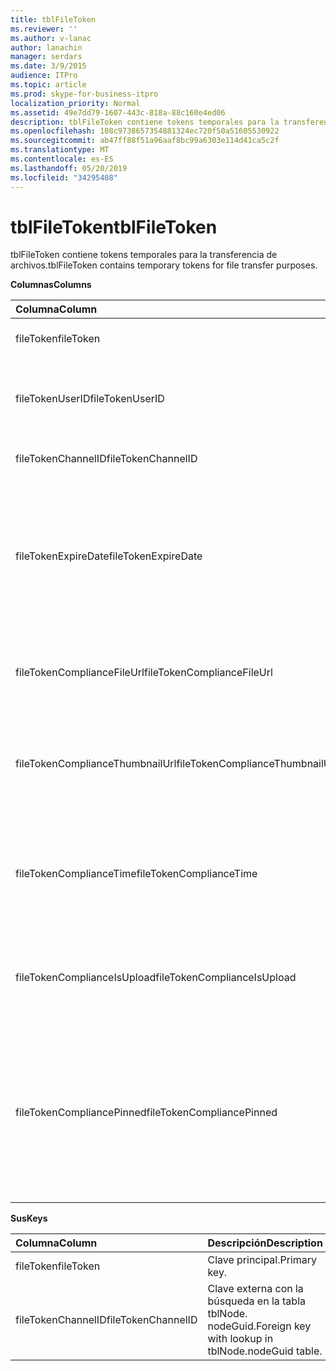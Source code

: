 ```yaml
---
title: tblFileToken
ms.reviewer: ''
ms.author: v-lanac
author: lanachin
manager: serdars
ms.date: 3/9/2015
audience: ITPro
ms.topic: article
ms.prod: skype-for-business-itpro
localization_priority: Normal
ms.assetid: 49e7dd79-1607-443c-818a-88c160e4ed06
description: tblFileToken contiene tokens temporales para la transferencia de archivos.
ms.openlocfilehash: 108c9738657354881324ec720f50a51605530922
ms.sourcegitcommit: ab47ff88f51a96aaf8bc99a6303e114d41ca5c2f
ms.translationtype: MT
ms.contentlocale: es-ES
ms.lasthandoff: 05/20/2019
ms.locfileid: "34295408"
---
```

# <a name="tblfiletoken"></a><span data-ttu-id="e8fe2-103">tblFileToken</span><span class="sxs-lookup"><span data-stu-id="e8fe2-103">tblFileToken</span></span>
 
<span data-ttu-id="e8fe2-104">tblFileToken contiene tokens temporales para la transferencia de archivos.</span><span class="sxs-lookup"><span data-stu-id="e8fe2-104">tblFileToken contains temporary tokens for file transfer purposes.</span></span>
  
<span data-ttu-id="e8fe2-105">**Columnas**</span><span class="sxs-lookup"><span data-stu-id="e8fe2-105">**Columns**</span></span>

|<span data-ttu-id="e8fe2-106">**Columna**</span><span class="sxs-lookup"><span data-stu-id="e8fe2-106">**Column**</span></span>|<span data-ttu-id="e8fe2-107">**Tipo**</span><span class="sxs-lookup"><span data-stu-id="e8fe2-107">**Type**</span></span>|<span data-ttu-id="e8fe2-108">**Descripción**</span><span class="sxs-lookup"><span data-stu-id="e8fe2-108">**Description**</span></span>|
|:-----|:-----|:-----|
|<span data-ttu-id="e8fe2-109">fileToken</span><span class="sxs-lookup"><span data-stu-id="e8fe2-109">fileToken</span></span>  <br/> |<span data-ttu-id="e8fe2-110">nvarchar (50), not null</span><span class="sxs-lookup"><span data-stu-id="e8fe2-110">nvarchar (50), not null</span></span>  <br/> |<span data-ttu-id="e8fe2-111">Identificador exclusivo (un GUID).</span><span class="sxs-lookup"><span data-stu-id="e8fe2-111">Unique token (a GUID).</span></span>  <br/> |
|<span data-ttu-id="e8fe2-112">fileTokenUserID</span><span class="sxs-lookup"><span data-stu-id="e8fe2-112">fileTokenUserID</span></span>  <br/> |<span data-ttu-id="e8fe2-113">int, not null</span><span class="sxs-lookup"><span data-stu-id="e8fe2-113">int, not null</span></span>  <br/> |<span data-ttu-id="e8fe2-114">IDENTIFICADOR de la entidad de identidad que está transfiriendo el archivo.</span><span class="sxs-lookup"><span data-stu-id="e8fe2-114">ID of the principal that is transferring the file.</span></span>  <br/> |
|<span data-ttu-id="e8fe2-115">fileTokenChannelID</span><span class="sxs-lookup"><span data-stu-id="e8fe2-115">fileTokenChannelID</span></span>  <br/> |<span data-ttu-id="e8fe2-116">GUID, not null</span><span class="sxs-lookup"><span data-stu-id="e8fe2-116">GUID, not null</span></span>  <br/> |<span data-ttu-id="e8fe2-117">GUID del nodo del salón de chat.</span><span class="sxs-lookup"><span data-stu-id="e8fe2-117">GUID of the chat room node.</span></span>  <br/> |
|<span data-ttu-id="e8fe2-118">fileTokenExpireDate</span><span class="sxs-lookup"><span data-stu-id="e8fe2-118">fileTokenExpireDate</span></span>  <br/> |<span data-ttu-id="e8fe2-119">DateTime, not null</span><span class="sxs-lookup"><span data-stu-id="e8fe2-119">datetime, not null</span></span>  <br/> |<span data-ttu-id="e8fe2-120">Fecha de expiración.</span><span class="sxs-lookup"><span data-stu-id="e8fe2-120">Expiration time.</span></span> <span data-ttu-id="e8fe2-121">(Los tokens vencen después de 30 minutos, a menos que se hayan anclado (vea las siguientes descripciones en esta columna).</span><span class="sxs-lookup"><span data-stu-id="e8fe2-121">(Tokens expire after 30 minutes, unless pinned (see the following descriptions in this column).</span></span>  <br/> |
|<span data-ttu-id="e8fe2-122">fileTokenComplianceFileUrl</span><span class="sxs-lookup"><span data-stu-id="e8fe2-122">fileTokenComplianceFileUrl</span></span>  <br/> |<span data-ttu-id="e8fe2-123">nvarchar(256)</span><span class="sxs-lookup"><span data-stu-id="e8fe2-123">nvarchar(256)</span></span>  <br/> |<span data-ttu-id="e8fe2-124">Dirección URL del archivo transferido (para el uso del servicio de cumplimiento).</span><span class="sxs-lookup"><span data-stu-id="e8fe2-124">URL of the transferred file (for Compliance service use).</span></span>  <br/> |
|<span data-ttu-id="e8fe2-125">fileTokenComplianceThumbnailUrl</span><span class="sxs-lookup"><span data-stu-id="e8fe2-125">fileTokenComplianceThumbnailUrl</span></span>  <br/> |<span data-ttu-id="e8fe2-126">nvarchar(256)</span><span class="sxs-lookup"><span data-stu-id="e8fe2-126">nvarchar(256)</span></span>  <br/> |<span data-ttu-id="e8fe2-127">Dirección URL de la miniatura del archivo transferido (para el uso del servicio de cumplimiento).</span><span class="sxs-lookup"><span data-stu-id="e8fe2-127">URL of the thumbnail for the transferred file (for Compliance service use).</span></span>  <br/> |
|<span data-ttu-id="e8fe2-128">fileTokenComplianceTime</span><span class="sxs-lookup"><span data-stu-id="e8fe2-128">fileTokenComplianceTime</span></span>  <br/> |<span data-ttu-id="e8fe2-129">datetime2</span><span class="sxs-lookup"><span data-stu-id="e8fe2-129">datetime2</span></span>  <br/> |<span data-ttu-id="e8fe2-130">Marca de hora para la operación de transferencia de archivos real (para el uso del servicio de cumplimiento).</span><span class="sxs-lookup"><span data-stu-id="e8fe2-130">Timestamp for the actual file transfer operation (for Compliance service use).</span></span>  <br/> |
|<span data-ttu-id="e8fe2-131">fileTokenComplianceIsUpload</span><span class="sxs-lookup"><span data-stu-id="e8fe2-131">fileTokenComplianceIsUpload</span></span>  <br/> |<span data-ttu-id="e8fe2-132">bit</span><span class="sxs-lookup"><span data-stu-id="e8fe2-132">bit</span></span>  <br/> |<span data-ttu-id="e8fe2-133">Es verdadero si se carga; Falso si descargar (para uso del servicio de cumplimiento).</span><span class="sxs-lookup"><span data-stu-id="e8fe2-133">True if upload; False if download (for Compliance service use).</span></span>  <br/> |
|<span data-ttu-id="e8fe2-134">fileTokenCompliancePinned</span><span class="sxs-lookup"><span data-stu-id="e8fe2-134">fileTokenCompliancePinned</span></span>  <br/> |<span data-ttu-id="e8fe2-135">bit, not null</span><span class="sxs-lookup"><span data-stu-id="e8fe2-135">bit, not null</span></span>  <br/> |<span data-ttu-id="e8fe2-136">True si el símbolo está anclado.</span><span class="sxs-lookup"><span data-stu-id="e8fe2-136">True if token is pinned.</span></span> <span data-ttu-id="e8fe2-137">Se usa para mantener el token en la tabla hasta que el servicio de cumplimiento tiene la posibilidad de recuperar los campos correspondientes de él.</span><span class="sxs-lookup"><span data-stu-id="e8fe2-137">It's used to keep the token in the table until Compliance service has a chance to retrieve the relevant fields from it.</span></span>  <br/> |
   
<span data-ttu-id="e8fe2-138">**Sus**</span><span class="sxs-lookup"><span data-stu-id="e8fe2-138">**Keys**</span></span>

|<span data-ttu-id="e8fe2-139">**Columna**</span><span class="sxs-lookup"><span data-stu-id="e8fe2-139">**Column**</span></span>|<span data-ttu-id="e8fe2-140">**Descripción**</span><span class="sxs-lookup"><span data-stu-id="e8fe2-140">**Description**</span></span>|
|:-----|:-----|
|<span data-ttu-id="e8fe2-141">fileToken</span><span class="sxs-lookup"><span data-stu-id="e8fe2-141">fileToken</span></span>  <br/> |<span data-ttu-id="e8fe2-142">Clave principal.</span><span class="sxs-lookup"><span data-stu-id="e8fe2-142">Primary key.</span></span>  <br/> |
|<span data-ttu-id="e8fe2-143">fileTokenChannelID</span><span class="sxs-lookup"><span data-stu-id="e8fe2-143">fileTokenChannelID</span></span>  <br/> |<span data-ttu-id="e8fe2-144">Clave externa con la búsqueda en la tabla tblNode. nodeGuid.</span><span class="sxs-lookup"><span data-stu-id="e8fe2-144">Foreign key with lookup in tblNode.nodeGuid table.</span></span>  <br/> |
   

